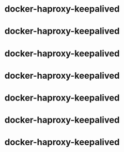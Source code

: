 # docker-haproxy-keepalived
# docker-haproxy-keepalived
# docker-haproxy-keepalived
# docker-haproxy-keepalived
# docker-haproxy-keepalived
# docker-haproxy-keepalived
# docker-haproxy-keepalived
